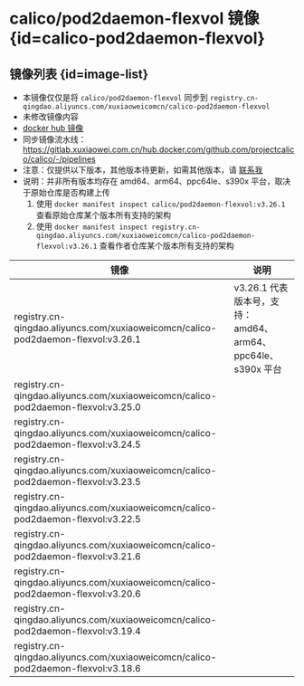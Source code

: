 # calico/pod2daemon-flexvol 镜像 {id=calico-pod2daemon-flexvol}

## 镜像列表 {id=image-list}

- 本镜像仅仅是将 `calico/pod2daemon-flexvol` 同步到 `registry.cn-qingdao.aliyuncs.com/xuxiaoweicomcn/calico-pod2daemon-flexvol`
- 未修改镜像内容
- [docker hub 镜像](https://hub.docker.com/r/calico/pod2daemon-flexvol)
- 同步镜像流水线：https://gitlab.xuxiaowei.com.cn/hub.docker.com/github.com/projectcalico/calico/-/pipelines
- 注意：仅提供以下版本，其他版本待更新，如需其他版本，请 [联系我](../../../guide/website.md)
- 说明：并非所有版本均存在 amd64、arm64、ppc64le、s390x 平台，取决于原始仓库是否构建上传
    1. 使用 `docker manifest inspect calico/pod2daemon-flexvol:v3.26.1` 查看原始仓库某个版本所有支持的架构
    2. 使用 `docker manifest inspect registry.cn-qingdao.aliyuncs.com/xuxiaoweicomcn/calico-pod2daemon-flexvol:v3.26.1` 查看作者仓库某个版本所有支持的架构

| 镜像                                                                                | 说明                                            |
|-----------------------------------------------------------------------------------|-----------------------------------------------|
| registry.cn-qingdao.aliyuncs.com/xuxiaoweicomcn/calico-pod2daemon-flexvol:v3.26.1 | v3.26.1 代表版本号，支持：amd64、arm64、ppc64le、s390x 平台 |
| registry.cn-qingdao.aliyuncs.com/xuxiaoweicomcn/calico-pod2daemon-flexvol:v3.25.0 |                                               |
| registry.cn-qingdao.aliyuncs.com/xuxiaoweicomcn/calico-pod2daemon-flexvol:v3.24.5 |                                               |
| registry.cn-qingdao.aliyuncs.com/xuxiaoweicomcn/calico-pod2daemon-flexvol:v3.23.5 |                                               |
| registry.cn-qingdao.aliyuncs.com/xuxiaoweicomcn/calico-pod2daemon-flexvol:v3.22.5 |                                               |
| registry.cn-qingdao.aliyuncs.com/xuxiaoweicomcn/calico-pod2daemon-flexvol:v3.21.6 |                                               |
| registry.cn-qingdao.aliyuncs.com/xuxiaoweicomcn/calico-pod2daemon-flexvol:v3.20.6 |                                               |
| registry.cn-qingdao.aliyuncs.com/xuxiaoweicomcn/calico-pod2daemon-flexvol:v3.19.4 |                                               |
| registry.cn-qingdao.aliyuncs.com/xuxiaoweicomcn/calico-pod2daemon-flexvol:v3.18.6 |                                               |

<style>

._image_registry_cn-qingdao_aliyuncs_com_xuxiaoweicomcn_calico-pod2daemon-flexvol table tr th:nth-child(1), 
._image_registry_cn-qingdao_aliyuncs_com_xuxiaoweicomcn_calico-pod2daemon-flexvol table tr td:nth-child(1) {
    min-width: 600px;
}

._image_registry_cn-qingdao_aliyuncs_com_xuxiaoweicomcn_calico-pod2daemon-flexvol table tr th:nth-child(2), 
._image_registry_cn-qingdao_aliyuncs_com_xuxiaoweicomcn_calico-pod2daemon-flexvol table tr td:nth-child(2) {
    min-width: 455px;
}

</style>